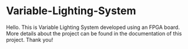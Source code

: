 # Variable-Lighting-System
Hello. This is Variable Lighting System developed using an FPGA board. More details about the project can be found in the documentation of this project. Thank you!
